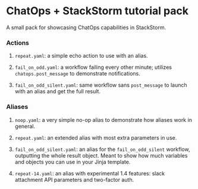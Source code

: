 # ChatOps + StackStorm tutorial pack

A small pack for showcasing ChatOps capabilities in StackStorm.

### Actions

1. `repeat.yaml`: a simple echo action to use with an alias.

2. `fail_on_odd.yaml`: a workflow failing every other minute; utilizes `chatops.post_message` to demonstrate notifications.

3. `fail_on_odd_silent.yaml`: same workflow sans `post_message` to launch with an alias and get the full result.

### Aliases

1. `noop.yaml`: a very simple no-op alias to demonstrate how aliases work in general.

2. `repeat.yaml`: an extended alias with most extra parameters in use.

3. `fail_on_odd_silent.yaml`: an alias for the `fail_on_odd_silent` workflow, outputting the whole result object. Meant to show how much variables and objects you can use in your Jinja template.

4. `repeat-14.yaml`: an alias with experimental 1.4 features: slack attachment API parameters and two-factor auth.

